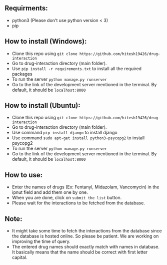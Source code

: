## Requirments:
- python3 (Please don't use python version < 3)
- pip

## How to install (Windows):
- Clone this repo using `git clone https://github.com/hitesh19426/drug-interaction`
- Go to drug-interaction directory (main folder).
- Use `pip install -r requirements.txt` to install all the required packages
- To run the server `python manage.py runserver`
- Go to the link of the development server mentioned in the terminal. By default, it should be `localhost:8000`

## How to install (Ubuntu):
- Clone this repo using `git clone https://github.com/hitesh19426/drug-interaction`
- Go to drug-interaction directory (main folder).
- Use command `pip install django` to install django
- Use command `sudo apt-get install python3-psycopg2` to install psycopg2
- To run the server `python manage.py runserver`
- Go to the link of the development server mentioned in the terminal. By default, it should be `localhost:8000`

## How to use:
- Enter the names of drugs (Ex: Fentanyl, Midazolam, Vancomycin) in the ipnut field and add them one by one.
- When you are done, click on `submit the list` button.
- Please wait for the interactions to be fetched from the database.

## Note:
- It might take some time to fetch the interactions from the database since the database is hosted online. So please be patient. We are working on improving the time of query.
- The entered drug names should exactly match with names in database. It basically means that the name should be correct with first letter capital.